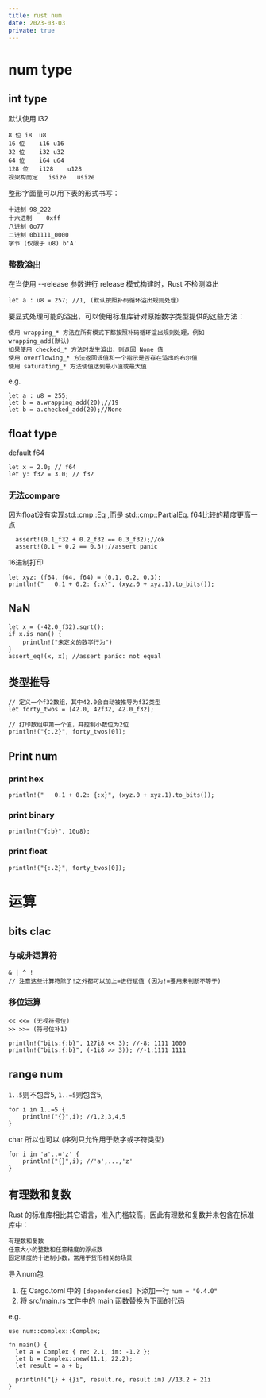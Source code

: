 ```yaml
---
title: rust num
date: 2023-03-03
private: true
---
```

# num type
## int type
默认使用 i32

    8 位	i8	u8
    16 位	i16	u16
    32 位	i32	u32
    64 位	i64	u64
    128 位	i128	u128
    视架构而定	isize	usize

整形字面量可以用下表的形式书写：

    十进制	98_222
    十六进制	0xff
    八进制	0o77
    二进制	0b1111_0000
    字节 (仅限于 u8)	b'A'

### 整数溢出
在当使用 --release 参数进行 release 模式构建时，Rust 不检测溢出

    let a : u8 = 257; //1, (默认按照补码循环溢出规则处理）

要显式处理可能的溢出，可以使用标准库针对原始数字类型提供的这些方法：

    使用 wrapping_* 方法在所有模式下都按照补码循环溢出规则处理，例如 wrapping_add(默认)
    如果使用 checked_* 方法时发生溢出，则返回 None 值
    使用 overflowing_* 方法返回该值和一个指示是否存在溢出的布尔值
    使用 saturating_* 方法使值达到最小值或最大值

e.g.

    let a : u8 = 255;
    let b = a.wrapping_add(20);//19
    let b = a.checked_add(20);//None


## float type
default f64

    let x = 2.0; // f64
    let y: f32 = 3.0; // f32

### 无法compare
因为float没有实现std::cmp::Eq ,而是 std::cmp::PartialEq. f64比较的精度更高一点

      assert!(0.1_f32 + 0.2_f32 == 0.3_f32);//ok
      assert!(0.1 + 0.2 == 0.3);//assert panic

16进制打印

    let xyz: (f64, f64, f64) = (0.1, 0.2, 0.3);
    println!("   0.1 + 0.2: {:x}", (xyz.0 + xyz.1).to_bits());

## NaN
    let x = (-42.0_f32).sqrt();
    if x.is_nan() {
        println!("未定义的数学行为")
    }
    assert_eq!(x, x); //assert panic: not equal

## 类型推导

    // 定义一个f32数组，其中42.0会自动被推导为f32类型
    let forty_twos = [42.0, 42f32, 42.0_f32];

    // 打印数组中第一个值，并控制小数位为2位
    println!("{:.2}", forty_twos[0]);

## Print num
### print hex
    println!("   0.1 + 0.2: {:x}", (xyz.0 + xyz.1).to_bits());
### print binary
    println!("{:b}", 10u8);
### print float
    println!("{:.2}", forty_twos[0]);


# 运算
## bits clac
### 与或非运算符

    & | ^ !
    // 注意这些计算符除了!之外都可以加上=进行赋值 (因为!=要用来判断不等于)


### 移位运算

    << <<= (无视符号位)
    >> >>= (符号位补1)

    println!("bits:{:b}", 127i8 << 3); //-8: 1111 1000
    println!("bits:{:b}", (-1i8 >> 3)); //-1:1111 1111

## range num
`1..5`则不包含5, `1..=5`则包含5, 

    for i in 1..=5 {
        println!("{}",i); //1,2,3,4,5
    }

char 所以也可以 (序列只允许用于数字或字符类型)

    for i in 'a'..='z' {
        println!("{}",i); //'a',...,'z'
    }

## 有理数和复数
Rust 的标准库相比其它语言，准入门槛较高，因此有理数和复数并未包含在标准库中：

    有理数和复数
    任意大小的整数和任意精度的浮点数
    固定精度的十进制小数，常用于货币相关的场景

导入num包
1. 在 Cargo.toml 中的 `[dependencies]` 下添加一行 `num = "0.4.0"`
2. 将 src/main.rs 文件中的 main 函数替换为下面的代码

e.g.

    use num::complex::Complex;

    fn main() {
      let a = Complex { re: 2.1, im: -1.2 };
      let b = Complex::new(11.1, 22.2);
      let result = a + b; 

      println!("{} + {}i", result.re, result.im) //13.2 + 21i
    }